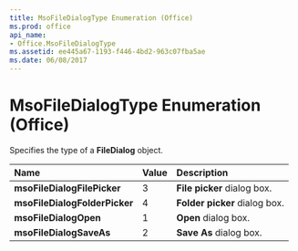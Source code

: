 ```yaml
---
title: MsoFileDialogType Enumeration (Office)
ms.prod: office
api_name:
- Office.MsoFileDialogType
ms.assetid: ee445a67-1193-f446-4bd2-963c07fba5ae
ms.date: 06/08/2017
---
```



# MsoFileDialogType Enumeration (Office)

Specifies the type of a  **FileDialog** object.



|**Name**|**Value**|**Description**|
|:-----|:-----|:-----|
|**msoFileDialogFilePicker**|3|**File picker** dialog box.|
|**msoFileDialogFolderPicker**|4|**Folder picker** dialog box.|
|**msoFileDialogOpen**|1|**Open** dialog box.|
|**msoFileDialogSaveAs**|2|**Save As** dialog box.|

